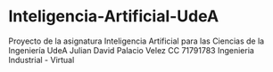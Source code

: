 # Inteligencia-Artificial-UdeA
Proyecto de la asignatura Inteligencia Artificial para las Ciencias de la Ingeniería UdeA
Julian David Palacio Velez CC 71791783 Ingenieria Industrial - Virtual
